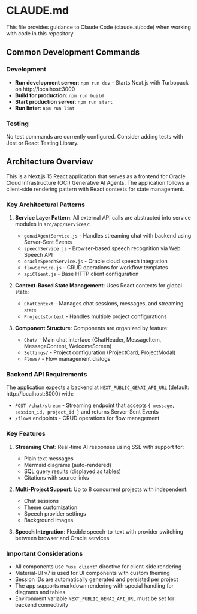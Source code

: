 # CLAUDE.md

This file provides guidance to Claude Code (claude.ai/code) when working with code in this repository.

## Common Development Commands

### Development
- **Run development server**: `npm run dev` - Starts Next.js with Turbopack on http://localhost:3000
- **Build for production**: `npm run build`
- **Start production server**: `npm run start`
- **Run linter**: `npm run lint`

### Testing
No test commands are currently configured. Consider adding tests with Jest or React Testing Library.

## Architecture Overview

This is a Next.js 15 React application that serves as a frontend for Oracle Cloud Infrastructure (OCI) Generative AI Agents. The application follows a client-side rendering pattern with React contexts for state management.

### Key Architectural Patterns

1. **Service Layer Pattern**: All external API calls are abstracted into service modules in `src/app/services/`:
   - `genaiAgentService.js` - Handles streaming chat with backend using Server-Sent Events
   - `speechService.js` - Browser-based speech recognition via Web Speech API
   - `oracleSpeechService.js` - Oracle cloud speech integration
   - `flowService.js` - CRUD operations for workflow templates
   - `apiClient.js` - Base HTTP client configuration

2. **Context-Based State Management**: Uses React contexts for global state:
   - `ChatContext` - Manages chat sessions, messages, and streaming state
   - `ProjectsContext` - Handles multiple project configurations

3. **Component Structure**: Components are organized by feature:
   - `Chat/` - Main chat interface (ChatHeader, MessageItem, MessageContent, WelcomeScreen)
   - `Settings/` - Project configuration (ProjectCard, ProjectModal)
   - `Flows/` - Flow management dialogs

### Backend API Requirements

The application expects a backend at `NEXT_PUBLIC_GENAI_API_URL` (default: http://localhost:8000) with:
- `POST /chat/stream` - Streaming endpoint that accepts `{ message, session_id, project_id }` and returns Server-Sent Events
- `/flows` endpoints - CRUD operations for flow management

### Key Features

1. **Streaming Chat**: Real-time AI responses using SSE with support for:
   - Plain text messages
   - Mermaid diagrams (auto-rendered)
   - SQL query results (displayed as tables)
   - Citations with source links

2. **Multi-Project Support**: Up to 8 concurrent projects with independent:
   - Chat sessions
   - Theme customization
   - Speech provider settings
   - Background images

3. **Speech Integration**: Flexible speech-to-text with provider switching between browser and Oracle services

### Important Considerations

- All components use `"use client"` directive for client-side rendering
- Material-UI v7 is used for UI components with custom theming
- Session IDs are automatically generated and persisted per project
- The app supports markdown rendering with special handling for diagrams and tables
- Environment variable `NEXT_PUBLIC_GENAI_API_URL` must be set for backend connectivity